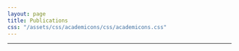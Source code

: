 ```yaml
---
layout: page
title: Publications
css: "/assets/css/academicons/css/academicons.css"
---
```


---
<div class='col-lg-5' style="text-align: center">
<a target="_blank" href="https://scholar.google.co.in/citations?user=J5u1v6QAAAAJ&hl=en"><span class="ai ai-google-scholar-square" style="color:#000000" aria-hidden="true"></span></a> 
</span></a>
</div>

